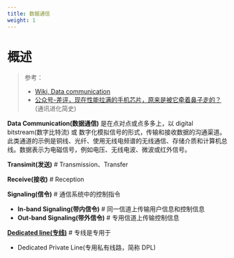 ```yaml
---
title: 数据通信
weight: 1
---
```


# 概述

> 参考：
>
> - [Wiki, Data communication](https://en.wikipedia.org/wiki/Data_communication)
> - [公众号-差评，现在性能拉满的手机芯片，原来是被它牵着鼻子走的？](https://mp.weixin.qq.com/s/o6itXyzQOHO3D3ULD14DIQ)(通讯进化简史)

**Data Communication(数据通信)** 是在点对点或点多多上，以 digital bitstream(数字比特流) 或 数字化模拟信号的形式，传输和接收数据的沟通渠道。此类通道的示例是铜线、光纤、使用无线电频谱的无线通信、存储介质和计算机总线。数据表示为电磁信号，例如电压、无线电波、微波或红外信号。

**Transimit(发送)** # Transmission、Transfer

**Receive(接收)** # Reception

**Signaling(信令)** # 通信系统中的控制指令

- **In-band Signaling(带内信令)** # 同一信道上传输用户信息和控制信息
- **Out-band Signaling(带外信令)** # 专用信道上传输控制信息

[**Dedicated line(专线)**](https://en.wikipedia.org/wiki/Dedicated_line) # 专线是专用于

- Dedicated Private Line(专用私有线路，简称 DPL)

